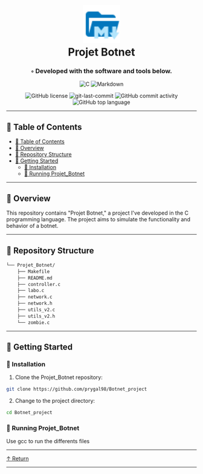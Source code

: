 <div align="center">
<h1 align="center">
<img src="https://raw.githubusercontent.com/PKief/vscode-material-icon-theme/ec559a9f6bfd399b82bb44393651661b08aaf7ba/icons/folder-markdown-open.svg" width="100" />
<br>Projet Botnet</h1>
<h3>◦ Developed with the software and tools below.</h3>

<p align="center">
<img src="https://img.shields.io/badge/C-A8B9CC.svg?style&logo=C&logoColor=black" alt="C" />
<img src="https://img.shields.io/badge/Markdown-000000.svg?style&logo=Markdown&logoColor=white" alt="Markdown" />
</p>
<img src="https://img.shields.io/github/license/prygal98/Botnet_project?style&color=5D6D7E" alt="GitHub license" />
<img src="https://img.shields.io/github/last-commit/prygal98/Botnet_project?style&color=5D6D7E" alt="git-last-commit" />
<img src="https://img.shields.io/github/commit-activity/m/prygal98/Botnet_project?style&color=5D6D7E" alt="GitHub commit activity" />
<img src="https://img.shields.io/github/languages/top/prygal98/Botnet_project?style&color=5D6D7E" alt="GitHub top language" />
</div>

---

## 📖 Table of Contents
- [📖 Table of Contents](#-table-of-contents)
- [📍 Overview](#-overview)
- [📂 Repository Structure](#-repository-structure)
- [🚀 Getting Started](#-getting-started)
    - [🔧 Installation](#-installation)
    - [🤖 Running Projet_Botnet](#-running-Projet_Botnet)

---


## 📍 Overview

This repository contains "Projet Botnet," a project I've developed in the C programming language. The project aims to simulate the functionality and behavior of a botnet.

---

## 📂 Repository Structure

```sh
└── Projet_Botnet/
    ├── Makefile
    ├── README.md
    ├── controller.c
    ├── labo.c
    ├── network.c
    ├── network.h
    ├── utils_v2.c
    ├── utils_v2.h
    └── zombie.c
```

---

## 🚀 Getting Started


### 🔧 Installation

1. Clone the Projet_Botnet repository:
```sh
git clone https://github.com/prygal98/Botnet_project
```

2. Change to the project directory:
```sh
cd Botnet_project
```

### 🤖 Running Projet_Botnet

Use gcc to run the differents files

---

[↑ Return](#Top)

---
